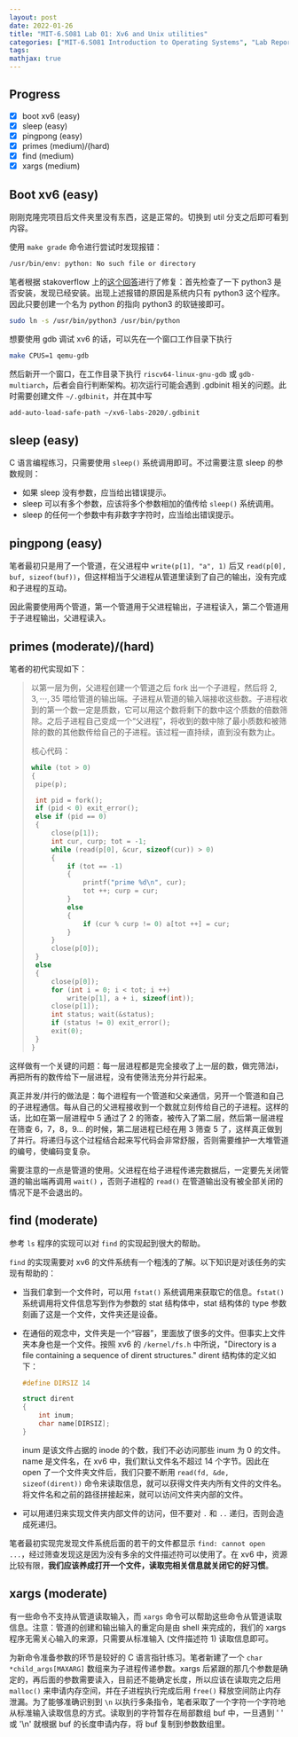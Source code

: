 ```yaml
---
layout: post
date: 2022-01-26
title: "MIT-6.S081 Lab 01: Xv6 and Unix utilities"
categories: ["MIT-6.S081 Introduction to Operating Systems", "Lab Reports"]
tags: 
mathjax: true
---
```


## Progress

- [x] boot xv6 (easy)
- [x] sleep (easy)
- [x] pingpong (easy)
- [x] primes (medium)/(hard)
- [x] find (medium)
- [x] xargs (medium)

<!-- more -->

## Boot xv6 (easy)

刚刚克隆完项目后文件夹里没有东西，这是正常的。切换到 util 分支之后即可看到内容。

使用 `make grade` 命令进行尝试时发现报错：

```bash
/usr/bin/env: python: No such file or directory
```

笔者根据 stakoverflow 上的[这个回答](https://stackoverflow.com/questions/3655306/ubuntu-usr-bin-env-python-no-such-file-or-directory)进行了修复：首先检查了一下 python3 是否安装，发现已经安装。出现上述报错的原因是系统内只有 python3 这个程序。因此只要创建一个名为 python 的指向 python3 的软链接即可。

```bash
sudo ln -s /usr/bin/python3 /usr/bin/python
```

想要使用 gdb 调试 xv6 的话，可以先在一个窗口工作目录下执行

```bash
make CPUS=1 qemu-gdb
```

然后新开一个窗口，在工作目录下执行 `riscv64-linux-gnu-gdb` 或 `gdb-multiarch`，后者会自行判断架构。初次运行可能会遇到 .gdbinit 相关的问题。此时需要创建文件 `~/.gdbinit`，并在其中写

```bash
add-auto-load-safe-path ~/xv6-labs-2020/.gdbinit
```

## sleep (easy)

C 语言编程练习，只需要使用 `sleep()` 系统调用即可。不过需要注意 sleep 的参数规则：

* 如果 sleep 没有参数，应当给出错误提示。
* sleep 可以有多个参数，应该将多个参数相加的值传给 `sleep()` 系统调用。
* sleep 的任何一个参数中有非数字字符时，应当给出错误提示。

## pingpong (easy)

笔者最初只是用了一个管道，在父进程中 `write(p[1], "a", 1)` 后又 `read(p[0], buf, sizeof(buf))`，但这样相当于父进程从管道里读到了自己的输出，没有完成和子进程的互动。

因此需要使用两个管道，第一个管道用于父进程输出，子进程读入，第二个管道用于子进程输出，父进程读入。

## primes (moderate)/(hard)

笔者的初代实现如下：

>  以第一层为例，父进程创建一个管道之后 fork 出一个子进程，然后将 $2,3,\cdots,35$ 喂给管道的输出端。子进程从管道的输入端接收这些数。子进程收到的第一个数一定是质数，它可以用这个数将剩下的数中这个质数的倍数筛除。之后子进程自己变成一个“父进程”，将收到的数中除了最小质数和被筛除的数的其他数传给自己的子进程。该过程一直持续，直到没有数为止。
>
>  核心代码：
>
>  ```c
>  while (tot > 0)
>  {
>   pipe(p);
>  
>   int pid = fork();
>   if (pid < 0) exit_error();
>   else if (pid == 0)
>   {
>       close(p[1]);
>       int cur, curp; tot = -1;
>       while (read(p[0], &cur, sizeof(cur)) > 0)
>       {
>           if (tot == -1)
>           {
>               printf("prime %d\n", cur);
>               tot ++; curp = cur;
>           }
>           else
>           {
>               if (cur % curp != 0) a[tot ++] = cur;
>           }
>       }
>       close(p[0]);
>   }
>   else
>   {
>       close(p[0]);
>       for (int i = 0; i < tot; i ++)
>           write(p[1], a + i, sizeof(int));
>       close(p[1]);
>       int status; wait(&status);
>       if (status != 0) exit_error();
>       exit(0);
>   }
>  }
>  ```

这样做有一个关键的问题：每一层进程都是完全接收了上一层的数，做完筛法i，再把所有的数传给下一层进程，没有使筛法充分并行起来。

真正并发/并行的做法是：每个进程有一个管道和父亲通信，另开一个管道和自己的子进程通信。每从自己的父进程接收到一个数就立刻传给自己的子进程。这样的话，比如在第一层进程中 5 通过了 2 的筛查，被传入了第二层，然后第一层进程在筛查 6，7，8，9... 的时候，第二层进程已经在用 3 筛查 5 了，这样真正做到了并行。将递归与这个过程结合起来写代码会非常舒服，否则需要维护一大堆管道的编号，使编码变复杂。

需要注意的一点是管道的使用。父进程在给子进程传递完数据后，一定要先关闭管道的输出端再调用 `wait()` ，否则子进程的 `read()` 在管道输出没有被全部关闭的情况下是不会退出的。

## find (moderate)

参考 `ls` 程序的实现可以对 `find` 的实现起到很大的帮助。

`find` 的实现需要对 xv6 的文件系统有一个粗浅的了解。以下知识是对该任务的实现有帮助的：

* 当我们拿到一个文件时，可以用 `fstat()` 系统调用来获取它的信息。`fstat()` 系统调用将文件信息写到作为参数的 stat 结构体中，stat 结构体的 type 参数刻画了这是一个文件，文件夹还是设备。

* 在通俗的观念中，文件夹是一个“容器”，里面放了很多的文件。但事实上文件夹本身也是一个文件。按照 xv6 的 `/kernel/fs.h` 中所说，"Directory is a file containing a sequence of dirent structures." dirent 结构体的定义如下：

    ```c
    #define DIRSIZ 14
    
    struct dirent
    {
        int inum;
        char name[DIRSIZ];
    }
    ```

    inum 是该文件占据的 inode 的个数，我们不必访问那些 inum 为 0 的文件。name 是文件名，在 xv6 中，我们默认文件名不超过 14 个字节。因此在 open 了一个文件夹文件后，我们只要不断用 `read(fd, &de, sizeof(dirent))` 命令来读取信息，就可以获得文件夹内所有文件的文件名。将文件名和之前的路径拼接起来，就可以访问文件夹内部的文件。

* 可以用递归来实现文件夹内部文件的访问，但不要对 `.` 和 `..` 递归，否则会造成死递归。

笔者最初实现完发现文件系统后面的若干的文件都显示 `find: cannot open ...`，经过筛查发现这是因为没有多余的文件描述符可以使用了。在 xv6 中，资源比较有限，**我们应该养成打开一个文件，读取完相关信息就关闭它的好习惯**。

## xargs (moderate)

有一些命令不支持从管道读取输入，而 `xargs` 命令可以帮助这些命令从管道读取信息。注意：管道的创建和输出输入的重定向是由 shell 来完成的，我们的 xargs 程序无需关心输入的来源，只需要从标准输入 (文件描述符 1) 读取信息即可。

为新命令准备参数的环节是较好的 C 语言指针练习。笔者新建了一个 `char *child_args[MAXARG]` 数组来为子进程传递参数。xargs 后紧跟的那几个参数是确定的，再后面的参数需要读入，目前还不能确定长度，所以应该在读取完之后用 `malloc()` 来申请内存空间，并在子进程执行完成后用 `free()` 释放空间防止内存泄漏。为了能够准确识别到 `\n` 以执行多条指令，笔者采取了一个字符一个字符地从标准输入读取信息的方式。读取到的字符暂存在局部数组 buf 中，一旦遇到 ' ' 或 '\n' 就根据 buf 的长度申请内存，将 buf 复制到参数数组里。